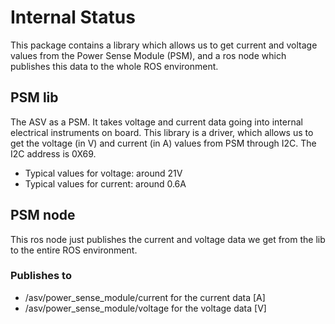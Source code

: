 # Internal Status

This package contains a library which allows us to get current and voltage values from the Power Sense Module (PSM), and a ros node which publishes this data to the whole ROS environment.

## PSM lib

The ASV as a PSM. It takes voltage and current data going into internal electrical instruments on board. This library is a driver, which allows us to get the voltage (in V) and current (in A) values from PSM through I2C.
The I2C address is 0X69.
* Typical values for voltage: around 21V
* Typical values for current: around 0.6A


## PSM node

This ros node just publishes the current and voltage data we get from the lib to the entire ROS environment.
### Publishes to
* /asv/power_sense_module/current for the current data [A]
* /asv/power_sense_module/voltage for the voltage data [V]
